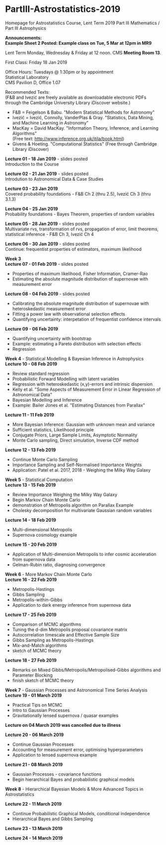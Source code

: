 # PartIII-Astrostatistics-2019
Homepage for Astrostatistics Course, Lent Term 2019
Part III Mathematics / Part III Astrophysics

**Announcements:**  
**Example Sheet 2 Posted: Example class on Tue, 5 Mar at 12pm in MR9**  

Lent Term
Monday, Wednesday & Friday at 12 noon. CMS **Meeting Room 13**.

First Class: Friday 18 Jan 2019

Office Hours: Tuesdays @ 1:30pm or by appointment  
Statistical Laboratory  
CMS Pavilion D, Office 1.07  

Recommended Texts:  
(F&B and Ivezić are freely available as downloadable electronic PDFs through the Cambridge University Library iDiscover website.)

* F&B = Feigelson & Babu. "Modern Statistical Methods for Astronomy"  
* Ivezić = Ivezić, Connolly, VanderPlas & Gray. "Statistics, Data Mining, and Machine Learning in Astronomy"  
* MacKay = David MacKay. "Information Theory, Inference, and Learning Algorithms"  
(Free text: http://www.inference.org.uk/itila/book.html)  
* Givens & Hoeting. "Computational Statistics" (Free through Cambridge Library iDiscover)  

**Lecture 01 - 18 Jan 2019** - slides posted  
Introduction to the Course

**Lecture 02 - 21 Jan 2019** - slides posted  
Introdution to Astronomical Data & Case Studies  

**Lecture 03 - 23 Jan 2019**  
Covered probability foundations - F&B Ch 2 (thru 2.5), Ivezić Ch 3 (thru 3.1.3)

**Lecture 04 - 25 Jan 2019**  
Probability foundations - Bayes Theorem, properties of random variables 

**Lecture 05 - 28 Jan 2019** - slides posted  
Multivariate rvs, transformation of rvs, propagation of error, limit theorems,  
statistical inference - F&B Ch 3, Ivezić Ch 4

**Lecture 06 - 30 Jan 2019** - slides posted  
Continue: frequentist properties of estimators, maximum likelihood

**Week 3**  
**Lecture 07 - 01 Feb 2019** - slides posted  
* Properties of maximum likelihood, Fisher Information, Cramer-Rao  
* Estimating the absolute magnitude distribution of supernovae with measurement error  

**Lecture 08 - 04 Feb 2019** - slides posted  
* Calibrating the absolute magnitude distribution of supernovae with heteroskedastic measurement error 
* Fitting a power law with observational selection effects
* Quantifying uncertainty: interpetation of frequentist confidence intervals

**Lecture 09 - 06 Feb 2019**
* Quantifying uncertainty with bootstrap
* Example: estimating a Pareto distribution with selection effects  
* Regression  

**Week 4** - Statistical Modelling & Bayesian Inference in Astrophysics  
**Lecture 10 - 08 Feb 2019**
* Review standard regression
* Probabilistic Forward Modelling with latent variables
* Regression with heteroskedastic (x,y)-errors and intrinsic dispersion
* Kelly et al. "Some Aspects of Measurement Error in Linear Regression of Astronomical Data"
* Bayesian Modelling and Inference
* Example: Bailer Jones et al. "Estimating Distances from Parallax"

**Lecture 11 - 11 Feb 2019**  
* More Bayesian Inference: Gaussian with unknown mean and variance  
* Sufficient statistics, Likelihood principle  
* Conjugate Priors, Large Sample Limits, Asymptotic Normality  
* Monte Carlo sampling, Direct simulation, Inverse CDF method  

**Lecture 12 - 13 Feb 2019**  
* Continue Monte Carlo Sampling  
* Importance Sampling and Self-Normalised Importance Weights  
* Application: Patel et al. 2017, 2018 - Weighing the Milky Way Galaxy  

**Week 5** - Statistical Computation  
**Lecture 13 - 15 Feb 2019**  
* Review Importance Weighing the Milky Way Galaxy  
* Begin Markov Chain Monte Carlo  
* demonstration of Metropolis algorithm on Parallax Example  
* Cholesky decomposition for multivariate Gaussian random variables  

**Lecture 14 - 18 Feb 2019**
* Multi-dimensional Metropolis  
* Supernova cosmology example
 
**Lecture 15 - 20 Feb 2019**  
* Application of Multi-dimension Metropolis to infer cosmic acceleration from supernova data
* Gelman-Rubin ratio, diagnosing convergence  

**Week 6** - More Markov Chain Monte Carlo  
**Lecture 16 - 22 Feb 2019**  
* Metropolis-Hastings  
* Gibbs Sampling
* Metropolis-within-Gibbs
* Application to dark energy inference from supernova data  

**Lecture 17 - 25 Feb 2019**  
* Comparison of MCMC algorithms
* Tuning the d-dim Metropolis proposal covariance matrix  
* Autocorrelation timescale and Effective Sample Size
* Gibbs Sampling as Metropolis-Hastings
* Mix-and-Match algorithms
* sketch of MCMC theory  

**Lecture 18 - 27 Feb 2019**  
* Remarks on Mixed Gibbs/Metropolis/Metropolised-Gibbs algorithms and Parameter Blocking  
* finish sketch of MCMC theory  

**Week 7** - Gaussian Processes and Astronomical Time Series Analysis  
**Lecture 19 - 01 March 2019**
* Practical Tips on MCMC  
* Intro to Gaussian Processes  
* Gravitationally lensed supernova / quasar examples

**Lecture on 04 March 2019 was cancelled due to illness**  

**Lecture 20 - 06 March 2019**  
* Continue Gaussian Processes
* Accounting for measurement error, optimising hyperparameters  
* Application to lensed supernova example  

**Lecture 21 - 08 March 2019**  
* Gaussian Processes - covariance functions  
* Begin hierarchical Bayes and probabilistic graphical models  

**Week 8** - Hierarchical Bayesian Models & More Advanced Topics in Astrostatistics 

**Lecture 22 - 11 March 2019**  
* Continue Probabilistic Graphical Models, conditional independence  
* Hierarchical Bayes and Gibbs Sampling  

**Lecture 23 - 13 March 2019**  

**Lecture 24 - 14 March 2019**  
